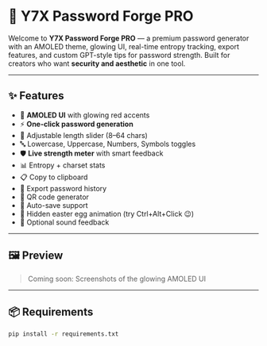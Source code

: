 # 🔐 Y7X Password Forge PRO

Welcome to **Y7X Password Forge PRO** — a premium password generator with an AMOLED theme, glowing UI, real-time entropy tracking, export features, and custom GPT-style tips for password strength. Built for creators who want **security and aesthetic** in one tool.

---

## ✨ Features

- 🖤 **AMOLED UI** with glowing red accents
- ⚡️ **One-click password generation**
- 📏 Adjustable length slider (8–64 chars)
- 🔤 Lowercase, Uppercase, Numbers, Symbols toggles
- 🛡️ **Live strength meter** with smart feedback
- 📊 Entropy + charset stats
- 📋 Copy to clipboard
- 📜 Export password history
- 📱 QR code generator
- 💾 Auto-save support
- 👾 Hidden easter egg animation (try Ctrl+Alt+Click 😉)
- 🎵 Optional sound feedback

---

## 🖼️ Preview

> Coming soon: Screenshots of the glowing AMOLED UI

---

## 📦 Requirements

```bash
pip install -r requirements.txt